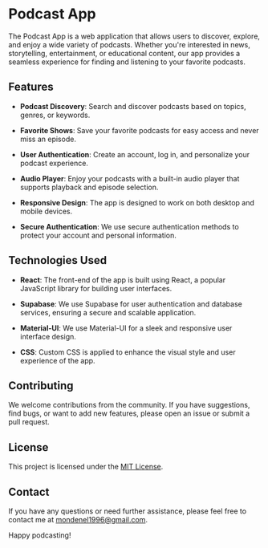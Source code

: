 # Podcast App

The Podcast App is a web application that allows users to discover, explore, and enjoy a wide variety of podcasts. Whether you're interested in news, storytelling, entertainment, or educational content, our app provides a seamless experience for finding and listening to your favorite podcasts.

## Features

- **Podcast Discovery**: Search and discover podcasts based on topics, genres, or keywords.

- **Favorite Shows**: Save your favorite podcasts for easy access and never miss an episode.

- **User Authentication**: Create an account, log in, and personalize your podcast experience.

- **Audio Player**: Enjoy your podcasts with a built-in audio player that supports playback and episode selection.

- **Responsive Design**: The app is designed to work on both desktop and mobile devices.

- **Secure Authentication**: We use secure authentication methods to protect your account and personal information.

## Technologies Used

- **React**: The front-end of the app is built using React, a popular JavaScript library for building user interfaces.

- **Supabase**: We use Supabase for user authentication and database services, ensuring a secure and scalable application.

- **Material-UI**: We use Material-UI for a sleek and responsive user interface design.

- **CSS**: Custom CSS is applied to enhance the visual style and user experience of the app.

  


## Contributing

We welcome contributions from the community. If you have suggestions, find bugs, or want to add new features, please open an issue or submit a pull request.

## License

This project is licensed under the [MIT License](LICENSE).

## Contact

If you have any questions or need further assistance, please feel free to contact me at mondenel1996@gmail.com.

Happy podcasting!